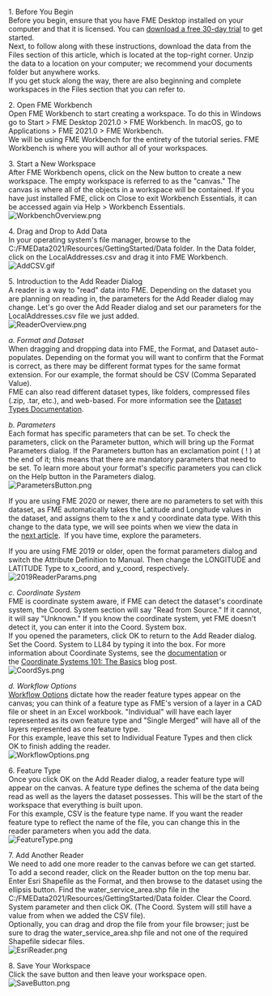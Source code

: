 <head><base target="_blank"> </head>

1\. Before You Begin\
Before you begin, ensure that you have FME Desktop installed on your computer and that it is licensed. You can [download a free 30-day trial](https://www.safe.com/fme/trial/) to get started.\
Next, to follow along with these instructions, download the data from the Files section of this article, which is located at the top-right corner. Unzip the data to a location on your computer; we recommend your documents folder but anywhere works.\
If you get stuck along the way, there are also beginning and complete workspaces in the Files section that you can refer to.

2\. Open FME Workbench\
Open FME Workbench to start creating a workspace. To do this in Windows go to Start > FME Desktop 2021.0 > FME Workbench. In macOS, go to Applications > FME 2021.0 > FME Workbench.\
We will be using FME Workbench for the entirety of the tutorial series. FME Workbench is where you will author all of your workspaces.

3\. Start a New Workspace\
After FME Workbench opens, click on the New button to create a new workspace. The empty workspace is referred to as the "canvas." The canvas is where all of the objects in a workspace will be contained. If you have just installed FME, click on Close to exit Workbench Essentials, it can be accessed again via Help > Workbench Essentials.\
![WorkbenchOverview.png](https://community.safe.com/servlet/rtaImage?eid=ka14Q000000lK7I&feoid=00N30000006n8wU&refid=0EM4Q0000028azF)

4\. Drag and Drop to Add Data\
In your operating system's file manager, browse to the C:/FMEData2021/Resources/GettingStarted/Data folder. In the Data folder, click on the LocalAddresses.csv and drag it into FME Workbench.\
![AddCSV.gif](https://community.safe.com/servlet/rtaImage?eid=ka14Q000000lK7I&feoid=00N30000006n8wU&refid=0EM4Q0000028azK)

5\. Introduction to the Add Reader Dialog\
A reader is a way to "read" data into FME. Depending on the dataset you are planning on reading in, the parameters for the Add Reader dialog may change. Let's go over the Add Reader dialog and set our parameters for the LocalAddresses.csv file we just added.\
![ReaderOverview.png](https://community.safe.com/servlet/rtaImage?eid=ka14Q000000lK7I&feoid=00N30000006n8wU&refid=0EM4Q0000028azP)

*a. Format and Dataset*\
When dragging and dropping data into FME, the Format, and Dataset auto-populates. Depending on the format you will want to confirm that the Format is correct, as there may be different format types for the same format extension. For our example, the format should be CSV (Comma Separated Value).\
FME can also read different dataset types, like folders, compressed files (.zip, .tar, etc.), and web-based. For more information see the [Dataset Types Documentation](https://docs.safe.com/fme/html/FME_Desktop_Documentation/FME_Workbench/Workbench/dataset_types.htm).

*b. Parameters*\
Each format has specific parameters that can be set. To check the parameters, click on the Parameter button, which will bring up the Format Parameters dialog. If the Parameters button has an exclamation point ( ! ) at the end of it; this means that there are mandatory parameters that need to be set. To learn more about your format's specific parameters you can click on the Help button in the Parameters dialog.\
![ParametersButton.png](https://community.safe.com/servlet/rtaImage?eid=ka14Q000000lK7I&feoid=00N30000006n8wU&refid=0EM4Q0000028azo)

If you are using FME 2020 or newer, there are no parameters to set with this dataset, as FME automatically takes the Latitude and Longitude values in the dataset, and assigns them to the x and y coordinate data type. With this change to the data type, we will see points when we view the data in the [next article](https://community.safe.com/s/article/getting-started-with-fme-desktop-view-data).  If you have time, explore the parameters.

If you are using FME 2019 or older, open the format parameters dialog and switch the Attribute Definition to Manual. Then change the LONGITUDE and LATITUDE Type to x_coord, and y_coord, respectively.\
![2019ReaderParams.png](https://community.safe.com/servlet/rtaImage?eid=ka14Q000000lK7I&feoid=00N30000006n8wU&refid=0EM4Q0000028azU)

*c. Coordinate System*\
FME is coordinate system aware, if FME can detect the dataset's coordinate system, the Coord. System section will say "Read from Source." If it cannot, it will say "Unknown." If you know the coordinate system, yet FME doesn't detect it, you can enter it into the Coord. System box.\
If you opened the parameters, click OK to return to the Add Reader dialog. Set the Coord. System to LL84 by typing it into the box. For more information about Coordinate Systems, see the [documentation](https://docs.safe.com/fme/html/FME_Desktop_Documentation/FME_Coordinate_Systems/CoordSys/coord_sys_about.htm) or the [Coordinate Systems 101: The Basics](https://www.safe.com/blog/2020/11/coordinate-systems-101-basics/) blog post.\
![CoordSys.png](https://community.safe.com/servlet/rtaImage?eid=ka14Q000000lK7I&feoid=00N30000006n8wU&refid=0EM4Q0000028azt)

*d. Workflow Options*\
[Workflow Options](https://docs.safe.com/fme/html/FME_Desktop_Documentation/FME_QuickTranslator/Workbench/readers_adding.htm) dictate how the reader feature types appear on the canvas; you can think of a feature type as FME's version of a layer in a CAD file or sheet in an Excel workbook. "Individual" will have each layer represented as its own feature type and "Single Merged" will have all of the layers represented as one feature type.\
For this example, leave this set to Individual Feature Types and then click OK to finish adding the reader.\
![WorkflowOptions.png](https://community.safe.com/servlet/rtaImage?eid=ka14Q000000lK7I&feoid=00N30000006n8wU&refid=0EM4Q0000028b08)

6\. Feature Type\
Once you click OK on the Add Reader dialog, a reader feature type will appear on the canvas. A feature type defines the schema of the data being read as well as the layers the dataset possesses. This will be the start of the workspace that everything is built upon.\
For this example, CSV is the feature type name. If you want the reader feature type to reflect the name of the file, you can change this in the reader parameters when you add the data.\
![FeatureType.png](https://community.safe.com/servlet/rtaImage?eid=ka14Q000000lK7I&feoid=00N30000006n8wU&refid=0EM4Q0000028azZ)

7\. Add Another Reader\
We need to add one more reader to the canvas before we can get started. To add a second reader, click on the Reader button on the top menu bar. Enter Esri Shapefile as the Format, and then browse to the dataset using the ellipsis button. Find the water_service_area.shp file in the C:/FMEData2021/Resources/GettingStarted/Data folder. Clear the Coord. System parameter and then click OK. (The Coord. System will still have a value from when we added the CSV file).\
Optionally, you can drag and drop the file from your file browser; just be sure to drag the water_service_area.shp file and not one of the required Shapefile sidecar files.\
![EsriReader.png](https://community.safe.com/servlet/rtaImage?eid=ka14Q000000lK7I&feoid=00N30000006n8wU&refid=0EM4Q0000028aze)

8\. Save Your Workspace\
Click the save button and then leave your workspace open.\
![SaveButton.png](https://community.safe.com/servlet/rtaImage?eid=ka14Q000000lK7I&feoid=00N30000006n8wU&refid=0EM4Q0000028b0D)
